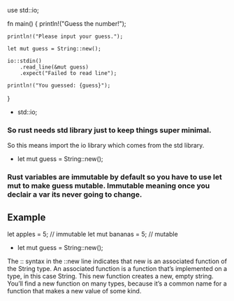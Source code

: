 use std::io;

fn main() {
    println!("Guess the number!");

    println!("Please input your guess.");

    let mut guess = String::new();

    io::stdin()
        .read_line(&mut guess)
        .expect("Failed to read line");

    println!("You guessed: {guess}");
}

- std::io;
### So rust needs std library just to keep things super minimal.
So this means import the io library which comes from the std library.

- let mut guess = String::new();
### Rust variables are immutable by default so you have to use let mut to make guess mutable.  Immutable meaning once you declair a var its never going to change.

## Example
let apples = 5; // immutable
let mut bananas = 5; // mutable

-  let mut guess = String::new();

The :: syntax in the ::new line indicates that new is an associated function of the String type. An associated function is a function that’s implemented on a type, in this case String. This new function creates a new, empty string. You’ll find a new function on many types, because it’s a common name for a function that makes a new value of some kind.


